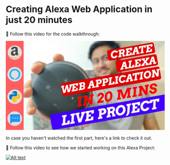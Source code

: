 # Creating Alexa Web Application in just 20 minutes

🔴 Follow this video for the code walkthrough:

[![Alt text](https://raw.githubusercontent.com/pik1989/Alexa-FlaskAPI/main/Thumbnail.JPG)](https://www.youtube.com/watch?v=LOkOWyJcEoE)

In case you haven't watched the first part, here's a link to check it out.

🔴 Follow this video to see how we started working on this Alexa Project:

[![Alt text](https://raw.githubusercontent.com/pik1989/Alexa/main/Building%20an%20Alexa%20Skill%20in%2030%20minutes%20using%20Python.JPG)](https://www.youtube.com/watch?v=fXRbnSWJVJY)


